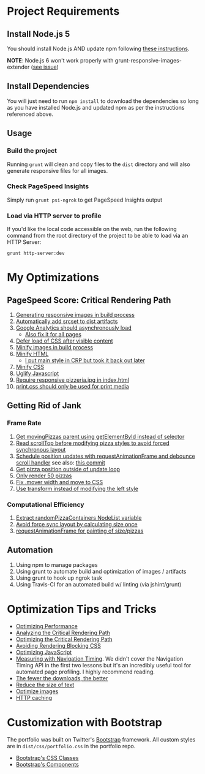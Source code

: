 # Project Requirements

## Install Node.js 5
You should install Node.js AND update npm following 
[these instructions](https://docs.npmjs.com/getting-started/installing-node).

**NOTE**: Node.js 6 won't work properly with grunt-responsive-images-extender 
([see issue](https://github.com/stephanmax/grunt-responsive-images-extender/issues/12))

## Install Dependencies
You will just need to run `npm install` to download the dependencies so 
long as you have installed Node.js and updated npm as per the 
instructions referenced above.

## Usage 

### Build the project
Running `grunt` will clean and copy files to the `dist` directory and 
will also generate responsive files for all images.

### Check PageSpeed Insights
Simply run `grunt psi-ngrok` to get PageSpeed Insights output

### Load via HTTP server to profile
If you'd like the local code accessible on the web, run the following 
command from the root directory of the project to be able to load via 
an HTTP Server:

```grunt http-server:dev```

# My Optimizations

## PageSpeed Score: Critical Rendering Path 
1. [Generating responsive images in build process](2e6ebe23c5df9b81536ebc55449394c500bd3a9c)
1. [Automatically add srcset to dist artifacts](commit/fa3b202ac174a9e813234ce020d4dc52a6e2b441)
1. [Google Analytics should asynchronously load](commit/1025b7980298842f8060f1339722aa64ebaff318)
    * [Also fix it for all pages](commit/5975f3e7a4e3cdd658482a5ca091ebcfade42a2f)
1. [Defer load of CSS after visible content](commit/44f83fee1179acf47e8c05e310339b08385a3723)
1. [Minify images in build process](commit/88624ee3e2e0279bdfb0be09d210df0fd813b4b8)
1. [Minify HTML](commit/0a8e5cc4009cce203fcde4e01521737b22facfe0)
    * [I put main style in CRP but took it back out later](commit/5b3c2972d0a0113ba4d2ec786c609048596ce133)
1. [Minify CSS](commit/2bc0186f7d65da34f5e88d95385619b89c50b28d)
1. [Uglify Javascript](commit/e44ff669a47806a59b7f448539ac317a899e5b98)
1. [Require responsive pizzeria.jpg in index.html](commit/0a3f7b50b3362f69c16c8619eac169667e7c6de9)
1. [print.css should only be used for print media](commit/ae389551bca30c55b2aedc81081638432405aa53)

## Getting Rid of Jank

### Frame Rate
1. [Get movingPizzas parent using getElementById instead of selector](commit/1fc384f2a79d42af995c92e2e133d6d81072646a)
1. [Read scrollTop before modifying pizza styles to avoid forced 
synchronous layout](commit/3a44c2c04cedd969dc95d7358bd880be55d4b32d)
1. [Schedule position updates with requestAnimationFrame and debounce 
scroll handler](commit/fefdcafd99a483784b93b07a9aad28be50e285d2) see also:
[this commit](commit/20066a41bd8256ec21237d2ff5f66d84405b8adc)
1. [Get pizza position outside of update loop](commit/0e1924cae7cf1ad440bca4d49fe1339683f96261)
1. [Only render 50 pizzas](commit/316be58758c56418773c04385f3d1ce8dc7c2d05)
1. [Fix .mover width and move to CSS](commit/c91e248c8274a048bb696d8d14cce30bcff97cb9)
1. [Use transform instead of modifying the left style](commit/bf910d9bde8003840141858573d752dfcb43e137)

### Computational Efficiency
1. [Extract randomPizzaContainers NodeList variable](commit/076bfa95c750a6e6c75133a47fcbfc6e6afba17e)
1. [Avoid force sync layout by calculating size once](commit/1978b3409811b61185d9eb996ec3e34daea61ec0)
1. [requestAnimationFrame for painting of size/pizzas](commit/d81657694347f939585d2b32ce3748717ad71cdf)

## Automation

1. Using npm to manage packages
1. Using grunt to automate build and optimization of images / artifacts
1. Using grunt to hook up ngrok task
1. Using Travis-CI for an automated build w/ linting (via jshint/grunt)

# Optimization Tips and Tricks
* [Optimizing Performance](https://developers.google.com/web/fundamentals/performance/ "web performance")
* [Analyzing the Critical Rendering Path](https://developers.google.com/web/fundamentals/performance/critical-rendering-path/analyzing-crp.html "analyzing crp")
* [Optimizing the Critical Rendering Path](https://developers.google.com/web/fundamentals/performance/critical-rendering-path/optimizing-critical-rendering-path.html "optimize the crp!")
* [Avoiding Rendering Blocking CSS](https://developers.google.com/web/fundamentals/performance/critical-rendering-path/render-blocking-css.html "render blocking css")
* [Optimizing JavaScript](https://developers.google.com/web/fundamentals/performance/critical-rendering-path/adding-interactivity-with-javascript.html "javascript")
* [Measuring with Navigation Timing](https://developers.google.com/web/fundamentals/performance/critical-rendering-path/measure-crp.html "nav timing api"). We didn't cover the Navigation Timing API in the first two lessons but it's an incredibly useful tool for automated page profiling. I highly recommend reading.
* <a href="https://developers.google.com/web/fundamentals/performance/optimizing-content-efficiency/eliminate-downloads.html">The fewer the downloads, the better</a>
* <a href="https://developers.google.com/web/fundamentals/performance/optimizing-content-efficiency/optimize-encoding-and-transfer.html">Reduce the size of text</a>
* <a href="https://developers.google.com/web/fundamentals/performance/optimizing-content-efficiency/image-optimization.html">Optimize images</a>
* <a href="https://developers.google.com/web/fundamentals/performance/optimizing-content-efficiency/http-caching.html">HTTP caching</a>

# Customization with Bootstrap
The portfolio was built on Twitter's <a href="http://getbootstrap.com/">Bootstrap</a> framework. All custom styles are in `dist/css/portfolio.css` in the portfolio repo.

* <a href="http://getbootstrap.com/css/">Bootstrap's CSS Classes</a>
* <a href="http://getbootstrap.com/components/">Bootstrap's Components</a>
